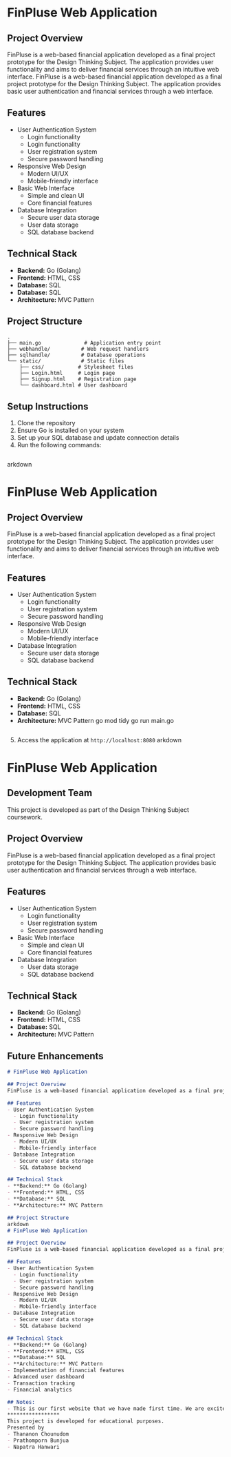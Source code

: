 
# FinPluse Web Application

## Project Overview
FinPluse is a web-based financial application developed as a final project prototype for the Design Thinking Subject. The application provides user functionality and aims to deliver financial services through an intuitive web interface.
FinPluse is a web-based financial application developed as a final project prototype for the Design Thinking Subject. The application provides basic user authentication and financial services through a web interface.

## Features
- User Authentication System
  - Login functionality
  - Login functionality 
  - User registration system
  - Secure password handling
- Responsive Web Design
  - Modern UI/UX
  - Mobile-friendly interface
- Basic Web Interface
  - Simple and clean UI
  - Core financial features
- Database Integration
  - Secure user data storage
  - User data storage
  - SQL database backend

## Technical Stack
- **Backend:** Go (Golang)
- **Frontend:** HTML, CSS
- **Database:** SQL
- **Database:** SQL 
- **Architecture:** MVC Pattern

## Project Structure
```
.
├── main.go              # Application entry point
├── webhandle/          # Web request handlers
├── sqlhandle/          # Database operations
└── static/             # Static files
    ├── css/           # Stylesheet files
    ├── Login.html     # Login page
    ├── Signup.html    # Registration page
    └── dashboard.html # User dashboard
```
 
## Setup Instructions
1. Clone the repository
2. Ensure Go is installed on your system
3. Set up your SQL database and update connection details
4. Run the following commands:
   ```bash
arkdown
# FinPluse Web Application

## Project Overview
FinPluse is a web-based financial application developed as a final project prototype for the Design Thinking Subject. The application provides user functionality and aims to deliver financial services through an intuitive web interface.

## Features
- User Authentication System
  - Login functionality 
  - User registration system
  - Secure password handling
- Responsive Web Design
  - Modern UI/UX
  - Mobile-friendly interface
- Database Integration
  - Secure user data storage
  - SQL database backend

## Technical Stack
- **Backend:** Go (Golang)
- **Frontend:** HTML, CSS
- **Database:** SQL
- **Architecture:** MVC Pattern
   go mod tidy
   go run main.go
   ```
5. Access the application at `http://localhost:8080`
arkdown
# FinPluse Web Application

## Development Team
This project is developed as part of the Design Thinking Subject coursework.
## Project Overview
FinPluse is a web-based financial application developed as a final project prototype for the Design Thinking Subject. The application provides basic user authentication and financial services through a web interface.

## Features
- User Authentication System
  - Login functionality
  - User registration system
  - Secure password handling
- Basic Web Interface
  - Simple and clean UI
  - Core financial features
- Database Integration
  - User data storage
  - SQL database backend

## Technical Stack
- **Backend:** Go (Golang)
- **Frontend:** HTML, CSS
- **Database:** SQL 
- **Architecture:** MVC Pattern

## Future Enhancements
```markdown
# FinPluse Web Application

## Project Overview
FinPluse is a web-based financial application developed as a final project prototype for the Design Thinking Subject. The application provides user functionality and aims to deliver financial services through an intuitive web interface.

## Features
- User Authentication System
  - Login functionality 
  - User registration system
  - Secure password handling
- Responsive Web Design
  - Modern UI/UX
  - Mobile-friendly interface
- Database Integration
  - Secure user data storage
  - SQL database backend

## Technical Stack
- **Backend:** Go (Golang)
- **Frontend:** HTML, CSS
- **Database:** SQL
- **Architecture:** MVC Pattern

## Project Structure
arkdown
# FinPluse Web Application

## Project Overview
FinPluse is a web-based financial application developed as a final project prototype for the Design Thinking Subject. The application provides user functionality and aims to deliver financial services through an intuitive web interface.

## Features
- User Authentication System
  - Login functionality 
  - User registration system
  - Secure password handling
- Responsive Web Design
  - Modern UI/UX
  - Mobile-friendly interface
- Database Integration
  - Secure user data storage
  - SQL database backend

## Technical Stack
- **Backend:** Go (Golang)
- **Frontend:** HTML, CSS
- **Database:** SQL
- **Architecture:** MVC Pattern
- Implementation of financial features
- Advanced user dashboard
- Transaction tracking
- Financial analytics

## Notes:
- This is our first website that we have made first time. We are excited to learn more about Web Development.
*****************
This project is developed for educational purposes.
Presented by 
- Thananon Chounudom 
- Prathomporn Bunjua
- Napatra Hanwari
